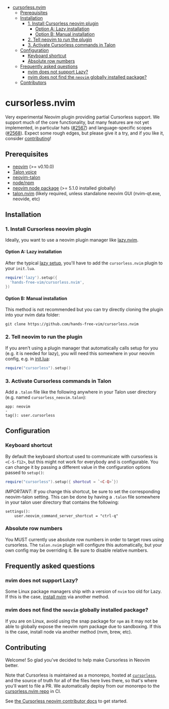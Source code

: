 <!-- vim-markdown-toc GFM -->

- [cursorless.nvim](#cursorlessnvim)
  - [Prerequisites](#prerequisites)
  - [Installation](#installation)
    - [1. Install Cursorless neovim plugin](#1-install-cursorless-neovim-plugin)
      - [Option A: Lazy installation](#option-a-lazy-installation)
      - [Option B: Manual installation](#option-b-manual-installation)
    - [2. Tell neovim to run the plugin](#2-tell-neovim-to-run-the-plugin)
    - [3. Activate Cursorless commands in Talon](#3-activate-cursorless-commands-in-talon)
  - [Configuration](#configuration)
    - [Keyboard shortcut](#keyboard-shortcut)
    - [Absolute row numbers](#absolute-row-numbers)
  - [Frequently asked questions](#frequently-asked-questions)
    - [nvim does not support Lazy?](#nvim-does-not-support-lazy)
    - [nvim does not find the `neovim` globally installed package?](#nvim-does-not-find-the-neovim-globally-installed-package)
  - [Contributors](#contributors)

<!-- vim-markdown-toc -->

# cursorless.nvim

Very experimental Neovim plugin providing partial Cursorless support. We support much of the core functionality, but many features are not yet implemented, in particular hats ([#2567](https://github.com/cursorless-dev/cursorless/issues/2567)) and language-specific scopes ([#2568](https://github.com/cursorless-dev/cursorless/issues/2568)). Expect some rough edges, but please give it a try, and if you like it, consider [contributing](https://www.cursorless.org/docs/contributing/cursorless-in-neovim/)!

## Prerequisites

- [neovim](https://neovim.io/) (>= v0.10.0)
- [Talon voice](https://talonvoice.com/)
- [neovim-talon](https://github.com/hands-free-vim/neovim-talon)
- [node/npm](https://nodejs.org/en)
- [neovim node package](https://github.com/neovim/node-client) (>= 5.1.0 installed globally)
- [talon.nvim](https://github.com/hands-free-vim/talon.nvim) (likely required, unless standalone neovim
  GUI (nvim-qt.exe, neovide, etc)

## Installation

### 1. Install Cursorless neovim plugin

Ideally, you want to use a neovim plugin manager like [lazy.nvim](https://github.com/folke/lazy.nvim).

#### Option A: Lazy installation

After the typical [lazy setup](https://github.com/folke/lazy.nvim?tab=readme-ov-file#-installation), you'll have to add the `cursorless.nvim` plugin to your `init.lua`.

```lua
require('lazy').setup({
  'hands-free-vim/cursorless.nvim',
})
```

#### Option B: Manual installation

This method is not recommended but you can try directly cloning the plugin into your nvim data folder:

```
git clone https://github.com/hands-free-vim/cursorless.nvim
```

### 2. Tell neovim to run the plugin

If you aren't using a plugin manager that automatically calls setup for you (e.g. it is needed for lazy), you will need this somewhere in your neovim config, e.g. in [init.lua](https://neovim.io/doc/user/lua-guide.html#lua-guide-config):

```lua
require("cursorless").setup()
```

### 3. Activate Cursorless commands in Talon

Add a `.talon` file like the following anywhere in your Talon user directory (e.g. named `cursorless_neovim.talon`):

```talon
app: neovim
-
tag(): user.cursorless
```

## Configuration

### Keyboard shortcut

By default the keyboard shortcut used to communicate with cursorless is `<C-S-f12>`, but this might not work for
everybody and is configurable. You can change it by passing a different value in the configuration options passed to
`setup()`:

```lua
require("cursorless").setup({ shortcut = `<C-Q>`})
```

_IMPORTANT_: If you change this shortcut, be sure to set the corresponding neovim-talon setting. This can be done by
having a `.talon` file somewhere in your talon user directory that contains the following:

```talon
settings():
    user.neovim_command_server_shortcut = "ctrl-q"
```

### Absolute row numbers

You MUST currently use absolute row numbers in order to target rows using cursorless. The `talon.nvim` plugin will
configure this automatically, but your own config may be overriding it. Be sure to disable relative numbers.

## Frequently asked questions

### nvim does not support Lazy?

Some Linux package managers ship with a version of `nvim` too old for Lazy. If this is the case, [install nvim](https://github.com/neovim/neovim/blob/master/INSTALL.md) via another method.

### nvim does not find the `neovim` globally installed package?

If you are on Linux, avoid using the snap package for `npm` as it may not be able to globally expose the neovim npm package due to sandboxing. If this is the case, install node via another method (nvm, brew, etc).

## Contributing

Welcome! So glad you've decided to help make Cursorless in Neovim better.

Note that Cursorless is maintained as a monorepo, hosted at [`cursorless`](https://github.com/cursorless-dev/cursorless), and the source of truth for all of the files here lives there, so that's where you'll want to file a PR. We automatically deploy from our monorepo to the [cursorless.nvim repo](https://github.com/hands-free-vim/cursorless.nvim) in CI.

See [the Cursorless neovim contributor docs](https://www.cursorless.org/docs/contributing/cursorless-in-neovim/) to get started.
